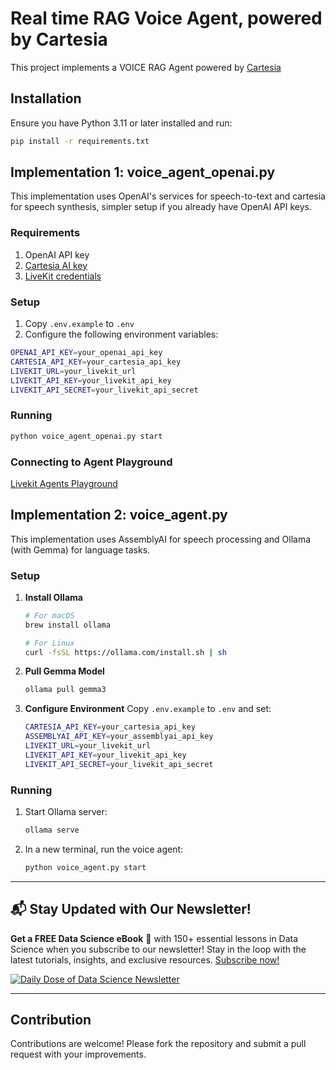 # Real time RAG Voice Agent, powered by Cartesia

This project implements a VOICE RAG Agent powered by [Cartesia](https://go.cartesia.ai/akshay)

## Installation

Ensure you have Python 3.11 or later installed and run:

```bash
pip install -r requirements.txt
```

## Implementation 1: voice_agent_openai.py

This implementation uses OpenAI's services for speech-to-text and cartesia for speech synthesis, simpler setup if you already have OpenAI API keys.

### Requirements
1. OpenAI API key
2. [Cartesia AI key](https://go.cartesia.ai/akshay)
3. [LiveKit credentials](https://livekit.io/)

### Setup
1. Copy `.env.example` to `.env`
2. Configure the following environment variables:
```bash
OPENAI_API_KEY=your_openai_api_key
CARTESIA_API_KEY=your_cartesia_api_key
LIVEKIT_URL=your_livekit_url
LIVEKIT_API_KEY=your_livekit_api_key
LIVEKIT_API_SECRET=your_livekit_api_secret
```

### Running
```bash
python voice_agent_openai.py start
```

### Connecting to Agent Playground

[Livekit Agents Playground](https://agents-playground.livekit.io/)

## Implementation 2: voice_agent.py

This implementation uses AssemblyAI for speech processing and Ollama (with Gemma) for language tasks.

### Setup

1. **Install Ollama**
   ```bash
   # For macOS
   brew install ollama
   
   # For Linux
   curl -fsSL https://ollama.com/install.sh | sh
   ```

2. **Pull Gemma Model**
   ```bash
   ollama pull gemma3
   ```

3. **Configure Environment**
   Copy `.env.example` to `.env` and set:
   ```bash
   CARTESIA_API_KEY=your_cartesia_api_key
   ASSEMBLYAI_API_KEY=your_assemblyai_api_key
   LIVEKIT_URL=your_livekit_url
   LIVEKIT_API_KEY=your_livekit_api_key
   LIVEKIT_API_SECRET=your_livekit_api_secret
   ```

### Running
1. Start Ollama server:
   ```bash
   ollama serve
   ```

2. In a new terminal, run the voice agent:
   ```bash
   python voice_agent.py start
   ```

---

## 📬 Stay Updated with Our Newsletter!
**Get a FREE Data Science eBook** 📖 with 150+ essential lessons in Data Science when you subscribe to our newsletter! Stay in the loop with the latest tutorials, insights, and exclusive resources. [Subscribe now!](https://join.dailydoseofds.com)

[![Daily Dose of Data Science Newsletter](https://github.com/patchy631/ai-engineering/blob/main/resources/join_ddods.png)](https://join.dailydoseofds.com)

---

## Contribution

Contributions are welcome! Please fork the repository and submit a pull request with your improvements.

